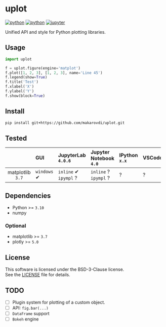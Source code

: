 # uplot

[![python](https://img.shields.io/badge/Python-3.10-blue?logo=python&logoColor=white)](https://docs.python.org/3/whatsnew/3.10.html)
[![python](https://img.shields.io/badge/License-BSD%203--Clause-green)](https://choosealicense.com/licenses/mit/)
[![jupyter](https://img.shields.io/badge/Jupyter-Lab-F37626.svg?style=flat&logo=Jupyter)](https://jupyterlab.readthedocs.io/en/stable)

Unified API and style for Python plotting libraries.

## Usage

```python
import uplot

f = uplot.figure(engine='matplot')
f.plot([1, 2, 3], [1, 2, 3], name='Line 45')
f.legend(show=True)
f.title('Test')
f.xlabel('X')
f.ylabel('Y')
f.show(block=True)
```

## Install

```bash
pip install git+https://github.com/makarovdi/uplot.git
```

## Tested

|                     | GUI                             | JupyterLab<br>`4.0.6`                      | Jupyter Notebook<br>`4.0`                | IPython<br>`x.x` | VSCode<br> |
|:-------------------:|:--------------------------------|:-------------------------------------------|:-----------------------------------------|:-----------------|:-----------|
| matplotlib<br>`3.7` | `windows` &#10004;<br>          | `inline` &#10004;<br>`ipympl` &quest;<br>  | `inline` &quest;<br>`ipympl` &quest;<br> | &quest;          | &quest;          |


## Dependencies

- Python >= `3.10` 
- numpy

### Optional
- matplotlib >= `3.7`
- plotly >= `5.0`


## License

This software is licensed under the BSD-3-Clause license.  
See the [LICENSE](LICENSE) file for details.

## TODO

- [ ] Plugin system for plotting of a custom object.
- [ ] API: `fig.bar(...)` 
- [ ] `DataFrame` support
- [ ] `Bokeh` engine